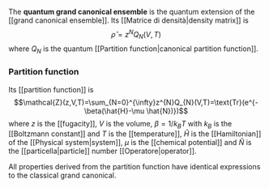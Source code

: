 The **quantum grand canonical ensemble** is the quantum extension of the [[grand canonical ensemble]]. Its [[Matrice di densità|density matrix]] is
$$\hat{\rho}=z^{N}Q_{N}(V,T)$$
where $Q_{N}$ is the quantum [[Partition function|canonical partition function]].
### Partition function
Its [[partition function]] is
$$\mathcal{Z}(z,V,T)=\sum_{N=0}^{\infty}z^{N}Q_{N}(V,T)=\text{Tr}(e^{-\beta(\hat{H}-\mu \hat{N})})$$
where $z$ is the [[fugacity]], $V$ is the volume, $\beta=1/k_{B}T$ with $k_{B}$ is the [[Boltzmann constant]] and $T$ is the [[temperature]], $\hat{H}$ is the [[Hamiltonian]] of the [[Physical system|system]], $\mu$ is the [[chemical potential]] and $\hat{N}$ is the [[particella|particle]] number [[Operatore|operator]].

All properties derived from the partition function have identical expressions to the classical grand canonical.
